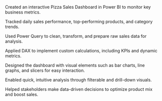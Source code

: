 Created an interactive Pizza Sales Dashboard in Power BI to monitor key business metrics.

Tracked daily sales performance, top-performing products, and category trends.

Used Power Query to clean, transform, and prepare raw sales data for analysis.

Applied DAX to implement custom calculations, including KPIs and dynamic metrics.

Designed the dashboard with visual elements such as bar charts, line graphs, and slicers for easy interaction.

Enabled quick, intuitive analysis through filterable and drill-down visuals.

Helped stakeholders make data-driven decisions to optimize product mix and boost sales.

